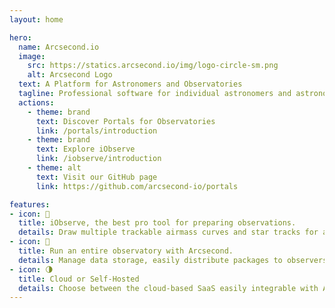```yaml
---
layout: home

hero:
  name: Arcsecond.io
  image:
    src: https://statics.arcsecond.io/img/logo-circle-sm.png
    alt: Arcsecond Logo 
  text: A Platform for Astronomers and Observatories
  tagline: Professional software for individual astronomers and astronomical observatories to manage data and execute night operations.
  actions:
    - theme: brand
      text: Discover Portals for Observatories
      link: /portals/introduction
    - theme: brand
      text: Explore iObserve
      link: /iobserve/introduction
    - theme: alt
      text: Visit our GitHub page
      link: https://github.com/arcsecond-io/portals

features:
- icon: 🔭
  title: iObserve, the best pro tool for preparing observations.
  details: Draw multiple trackable airmass curves and star tracks for any celestial object, exoplanet, solar system planet, or asteroids & comets, plus a ton of other features.
- icon: 🌌
  title: Run an entire observatory with Arcsecond.
  details: Manage data storage, easily distribute packages to observers, and soon, have your own telescope schedule, time proposals etc.
- icon: 🌗
  title: Cloud or Self-Hosted
  details: Choose between the cloud-based SaaS easily integrable with APIs, or (in a near future) run it in your own environment (and still enjoy APIs).
---
```


